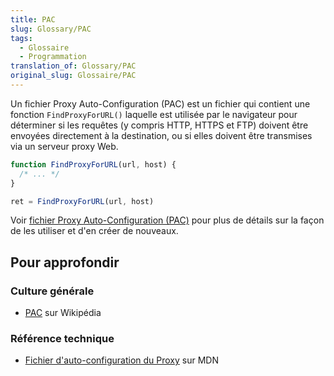 ```yaml
---
title: PAC
slug: Glossary/PAC
tags:
  - Glossaire
  - Programmation
translation_of: Glossary/PAC
original_slug: Glossaire/PAC
---
```

Un fichier Proxy Auto-Configuration (PAC) est un fichier qui contient une fonction `FindProxyForURL()` laquelle est utilisée par le navigateur pour déterminer si les requêtes (y compris HTTP, HTTPS et FTP) doivent être envoyées directement à la destination, ou si elles doivent être transmises via un serveur proxy Web.

```js
function FindProxyForURL(url, host) {
  /* ... */
}

ret = FindProxyForURL(url, host)
```

Voir [fichier Proxy Auto-Configuration (PAC)](</fr/docs/Web/HTTP/Proxy_servers_and_tunneling/Proxy_Auto-Configuration_(PAC)_file>)  pour plus de détails sur la façon de les utiliser et d'en créer de nouveaux.

## Pour approfondir

### Culture générale

- [PAC](https://fr.wikipedia.org/wiki/Fichier_.PAC) sur Wikipédia

### Référence technique

- [Fichier d'auto-configuration du Proxy](</fr/docs/Web/HTTP/Proxy_servers_and_tunneling/Proxy_Auto-Configuration_(PAC)_file>) sur MDN
